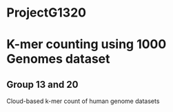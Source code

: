 # ProjectG1320

# K-mer counting using 1000 Genomes dataset

## Group 13 and 20

Cloud-based k-mer count of human genome datasets
